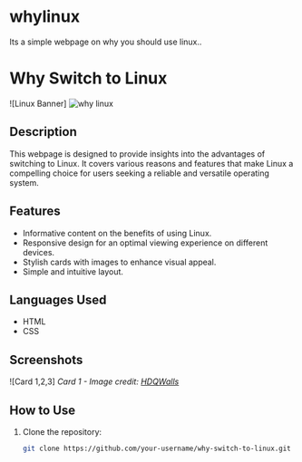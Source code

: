 # whylinux
Its a simple webpage on why you should use linux..
# Why Switch to Linux

![Linux Banner]
![why linux](https://github.com/voltagevalkyrie/whylinux/assets/149293731/1abcbd89-320b-4ab7-a3d9-136cd5ebc527)


## Description

This webpage is designed to provide insights into the advantages of switching to Linux. It covers various reasons and features that make Linux a compelling choice for users seeking a reliable and versatile operating system.

## Features

- Informative content on the benefits of using Linux.
- Responsive design for an optimal viewing experience on different devices.
- Stylish cards with images to enhance visual appeal.
- Simple and intuitive layout.

## Languages Used

- HTML
- CSS

## Screenshots

![Card 1,2,3]
*Card 1 - Image credit: [HDQWalls](https://www.hdqwalls.com)*



## How to Use

1. Clone the repository:

   ```bash
   git clone https://github.com/your-username/why-switch-to-linux.git

